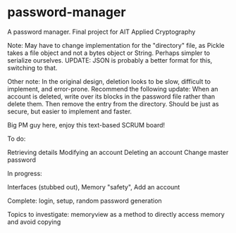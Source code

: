 # password-manager
A password manager. Final project for AIT Applied Cryptography

Note: May have to change implementation for the "directory" file, as Pickle takes a file object and not a bytes object or String. Perhaps simpler to serialize ourselves. UPDATE: JSON is probably a better format for this, switching to that.

Other note: In the original design, deletion looks to be slow, difficult to implement, and error-prone. Recommend the following update: When an account is deleted, write over its blocks in the password file rather than delete them. Then remove the entry from the directory. Should be just as secure, but easier to implement and faster.

Big PM guy here, enjoy this text-based SCRUM board!

To do:

Retrieving details
Modifying an account
Deleting an account
Change master password

  


In progress:

Interfaces (stubbed out), 
Memory "safety",
Add an account


Complete: 
login,
setup,
random password generation


Topics to investigate:
memoryview as a method to directly access memory and avoid copying
